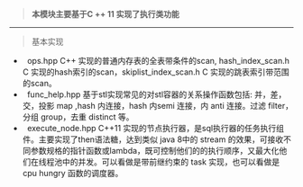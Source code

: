 >**本模块主要基于C ++ 11 实现了执行类功能**
* * *
>基本实现
*   ops.hpp C++ 实现的普通内存表的全表带条件的scan, hash_index_scan.h  C 实现的hash索引的scan，skiplist_index_scan.h C 实现的跳表索引带范围的scan。
*   func_help.hpp 基于stl实现常见的对stl容器的关系操作函数包括: 并，差，交，投影 map ,hash 内连接，hash 内semi 连接，内 anti 连接。过滤 filter，分组 group，去重 distinct 等。
*   execute_node.hpp C++11 实现的节点执行器，是sql执行器的任务执行组件。主要实现了then语法糖，达到类似 java 8中的 stream 的效果，可接收不同参数规格的指针函数或lambda，既可控制他们的的执行顺序，又最大化他们在线程池中的并发。可以看做是带前继约束的 task 实现，也可以看做是 cpu hungry 函数的调度器。
